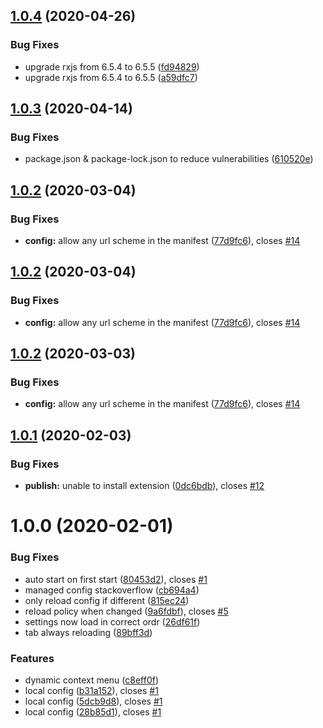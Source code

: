## [1.0.4](https://github.com/Silthus/chrome-enterprise-tab-rotate/compare/v1.0.3...v1.0.4) (2020-04-26)


### Bug Fixes

* upgrade rxjs from 6.5.4 to 6.5.5 ([fd94829](https://github.com/Silthus/chrome-enterprise-tab-rotate/commit/fd948299268ee13892d9c7c3df7f82750a97a6c0))
* upgrade rxjs from 6.5.4 to 6.5.5 ([a59dfc7](https://github.com/Silthus/chrome-enterprise-tab-rotate/commit/a59dfc7db894076571204c107c908cef14afbf64))

## [1.0.3](https://github.com/Silthus/chrome-enterprise-tab-rotate/compare/v1.0.2...v1.0.3) (2020-04-14)


### Bug Fixes

* package.json & package-lock.json to reduce vulnerabilities ([610520e](https://github.com/Silthus/chrome-enterprise-tab-rotate/commit/610520ec095a7372eec2a080c5e21a1c6684ff80))

## [1.0.2](https://github.com/Silthus/chrome-enterprise-tab-rotate/compare/v1.0.1...v1.0.2) (2020-03-04)


### Bug Fixes

* **config:** allow any url scheme in the manifest ([77d9fc6](https://github.com/Silthus/chrome-enterprise-tab-rotate/commit/77d9fc638f4b1034fadcc97b4ac2a46184baff3e)), closes [#14](https://github.com/Silthus/chrome-enterprise-tab-rotate/issues/14)

## [1.0.2](https://github.com/Silthus/chrome-enterprise-tab-rotate/compare/v1.0.1...v1.0.2) (2020-03-04)


### Bug Fixes

* **config:** allow any url scheme in the manifest ([77d9fc6](https://github.com/Silthus/chrome-enterprise-tab-rotate/commit/77d9fc638f4b1034fadcc97b4ac2a46184baff3e)), closes [#14](https://github.com/Silthus/chrome-enterprise-tab-rotate/issues/14)

## [1.0.2](https://github.com/Silthus/chrome-enterprise-tab-rotate/compare/v1.0.1...v1.0.2) (2020-03-03)


### Bug Fixes

* **config:** allow any url scheme in the manifest ([77d9fc6](https://github.com/Silthus/chrome-enterprise-tab-rotate/commit/77d9fc638f4b1034fadcc97b4ac2a46184baff3e)), closes [#14](https://github.com/Silthus/chrome-enterprise-tab-rotate/issues/14)

## [1.0.1](https://github.com/Silthus/chrome-enterprise-tab-rotate/compare/v1.0.0...v1.0.1) (2020-02-03)


### Bug Fixes

* **publish:** unable to install extension ([0dc6bdb](https://github.com/Silthus/chrome-enterprise-tab-rotate/commit/0dc6bdb3d79ed551d034857637b76804bc405091)), closes [#12](https://github.com/Silthus/chrome-enterprise-tab-rotate/issues/12)

# 1.0.0 (2020-02-01)


### Bug Fixes

* auto start on first start ([80453d2](https://github.com/Silthus/chrome-enterprise-tab-rotate/commit/80453d2eeb9fd54af51d6c7c410ac5a664ff0916)), closes [#1](https://github.com/Silthus/chrome-enterprise-tab-rotate/issues/1)
* managed config stackoverflow ([cb694a4](https://github.com/Silthus/chrome-enterprise-tab-rotate/commit/cb694a40a60d9050320ee03267e3fd5ea8ba9baa))
* only reload config if different ([815ec24](https://github.com/Silthus/chrome-enterprise-tab-rotate/commit/815ec240c15b8ceb6d9eb87e2d25c1ea4add806c))
* reload policy when changed ([9a6fdbf](https://github.com/Silthus/chrome-enterprise-tab-rotate/commit/9a6fdbf6f0f81e5c3294920c03c739164b4debfd)), closes [#5](https://github.com/Silthus/chrome-enterprise-tab-rotate/issues/5)
* settings now load in correct ordr ([26df61f](https://github.com/Silthus/chrome-enterprise-tab-rotate/commit/26df61f2ccda0dbe3e5b54f3d988f7059645b848))
* tab always reloading ([89bff3d](https://github.com/Silthus/chrome-enterprise-tab-rotate/commit/89bff3da5872509b55fc9dc918c4aa9954ea4d2b))


### Features

* dynamic context menu ([c8eff0f](https://github.com/Silthus/chrome-enterprise-tab-rotate/commit/c8eff0ff78a3996e38e6e85b9696be1c6c4e3e30))
* local config ([b31a152](https://github.com/Silthus/chrome-enterprise-tab-rotate/commit/b31a152e9ca55526b568269636d77c491cbb925a)), closes [#1](https://github.com/Silthus/chrome-enterprise-tab-rotate/issues/1)
* local config ([5dcb9d8](https://github.com/Silthus/chrome-enterprise-tab-rotate/commit/5dcb9d81a139a2011cbbbbc7bb2cae13a26ad6a7)), closes [#1](https://github.com/Silthus/chrome-enterprise-tab-rotate/issues/1)
* local config ([28b85d1](https://github.com/Silthus/chrome-enterprise-tab-rotate/commit/28b85d1ffe5f058c3817d6c612d993567e0bd398)), closes [#1](https://github.com/Silthus/chrome-enterprise-tab-rotate/issues/1)
